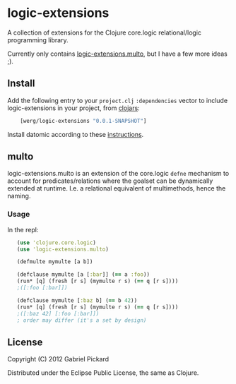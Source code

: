 # logic-extensions

A collection of extensions for the Clojure core.logic relational/logic programming library.

Currently only contains [logic-extensions.multo](https://github.com/werg/logic-extensions/blob/master/src/logic_extensions/multo.clj), but I have a few more ideas ;).

## Install

Add the following entry to your `project.clj` `:dependencies` vector to include logic-extensions in your project, from [clojars](https://clojars.org/werg/logic-extensions):

```clojure
    [werg/logic-extensions "0.0.1-SNAPSHOT"]
```

Install datomic according to these [instructions](http://datomic.com/company/resources/integrating-peer-lib).

## multo

logic-extensions.multo is an extension of the core.logic `defne` mechanism
to account for predicates/relations where the goalset can be dynamically extended at runtime. I.e. a relational equivalent of multimethods, hence the naming.

### Usage

In the repl:

```clojure
   (use 'clojure.core.logic)
   (use 'logic-extensions.multo)

   (defmulte mymulte [a b])

   (defclause mymulte [a [:bar]] (== a :foo))
   (run* [q] (fresh [r s] (mymulte r s) (== q [r s])))
   ;([:foo [:bar]])

   (defclause mymulte [:baz b] (== b 42))
   (run* [q] (fresh [r s] (mymulte r s) (== q [r s])))
   ;([:baz 42] [:foo [:bar]])
   ; order may differ (it's a set by design)
```

## License

Copyright (C) 2012 Gabriel Pickard

Distributed under the Eclipse Public License, the same as Clojure.
